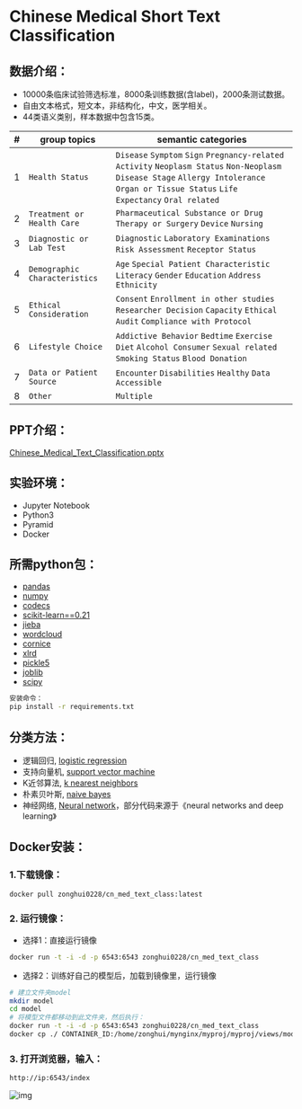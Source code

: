 # Chinese Medical Short Text Classification #

## 数据介绍：
* 10000条临床试验筛选标准，8000条训练数据(含label)，2000条测试数据。
* 自由文本格式，短文本，非结构化，中文，医学相关。   
* 44类语义类别，样本数据中包含15类。  

|#|group topics|semantic categories|
|---|---|----
|1|`Health Status`|`Disease` `Symptom` `Sign` `Pregnancy-related Activity` `Neoplasm Status` `Non-Neoplasm Disease Stage` `Allergy Intolerance` `Organ or Tissue Status` `Life Expectancy` `Oral related`
|2|`Treatment or Health Care`|`Pharmaceutical Substance or Drug` `Therapy or Surgery` `Device` `Nursing`
|3|`Diagnostic or Lab Test`|`Diagnostic` `Laboratory Examinations` `Risk Assessment` `Receptor Status`
|4|`Demographic Characteristics`|`Age` `Special Patient Characteristic` `Literacy` `Gender` `Education` `Address` `Ethnicity`
|5|`Ethical Consideration`|`Consent` `Enrollment in other studies` `Researcher Decision` `Capacity` `Ethical Audit` `Compliance with Protocol`
|6|`Lifestyle Choice`|`Addictive Behavior` `Bedtime` `Exercise` `Diet` `Alcohol Consumer` `Sexual related` `Smoking Status` `Blood Donation`
|7|`Data or Patient Source`|`Encounter` `Disabilities` `Healthy` `Data Accessible`
|8|`Other`|`Multiple`

## PPT介绍：
[Chinese_Medical_Text_Classification.pptx](https://github.com/zonghui0228/cn_med_text_class/blob/master/Chinese_Medical_Text_Classification.pptx)

## 实验环境：
* Jupyter Notebook
* Python3
* Pyramid
* Docker

## 所需python包：
* [pandas](https://pypi.org/project/pandas/)
* [numpy](https://pypi.org/project/numpy/)
* [codecs](https://docs.python.org/3/library/codecs.html)
* [scikit-learn==0.21](https://pypi.org/project/scikit-learn/)
* [jieba](https://pypi.org/project/jieba/)
* [wordcloud](https://pypi.org/project/wordcloud/)
* [cornice](https://pypi.org/project/cornice/)
* [xlrd](https://pypi.org/project/xlrd/)
* [pickle5](https://pypi.org/project/pickle5/)
* [joblib](https://pypi.org/project/joblib/)
* [scipy](https://pypi.org/project/scipy/)  
```Bash
安装命令：
pip install -r requirements.txt
```

## 分类方法：
* 逻辑回归, [logistic regression](https://github.com/zonghui0228/cn_med_text_class/blob/master/notebooks/logistic_regression.ipynb)
* 支持向量机, [support vector machine](https://github.com/zonghui0228/cn_med_text_class/blob/master/notebooks/support_vector_machine.ipynb)
* K近邻算法, [k nearest neighbors](https://github.com/zonghui0228/cn_med_text_class/blob/master/notebooks/k_nearest_neighbors.ipynb)
* 朴素贝叶斯, [naive bayes](https://github.com/zonghui0228/cn_med_text_class/blob/master/notebooks/naive_bayes.ipynb)
* 神经网络, [Neural network](https://github.com/zonghui0228/cn_med_text_class/blob/master/notebooks/neural_network.ipynb)，部分代码来源于《neural networks and deep learning》

## Docker安装：
### 1.下载镜像：
```Bash
docker pull zonghui0228/cn_med_text_class:latest
```
### 2. 运行镜像：
* 选择1：直接运行镜像
```Bash
docker run -t -i -d -p 6543:6543 zonghui0228/cn_med_text_class
```
* 选择2：训练好自己的模型后，加载到镜像里，运行镜像
```Bash
# 建立文件夹model
mkdir model
cd model
# 将模型文件都移动到此文件夹，然后执行：
docker run -t -i -d -p 6543:6543 zonghui0228/cn_med_text_class
docker cp ./ CONTAINER_ID:/home/zonghui/mynginx/myproj/myproj/views/model/mymodel
```
### 3. 打开浏览器，输入：
```Bash
http://ip:6543/index
```

![img](https://github.com/zonghui0228/cn_med_text_class/blob/master/img/docker_6543.png)

